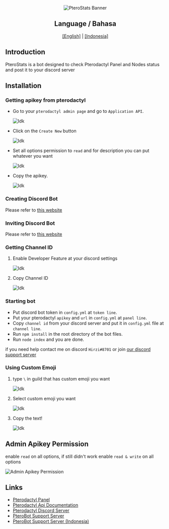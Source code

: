 <div align="center">

![PteroStats Banner](https://cdn.discordapp.com/attachments/626755594526916629/978478722489393153/20220524_090325.png)

## Language / Bahasa
[[English]](https://github.com/HirziDevs/PteroStats/blob/dev/README.md) | [[Indonesia]](https://github.com/HirziDevs/PteroStats/blob/dev/Indo.md)

</div>

## Introduction
PteroStats is a bot designed to check Pterodactyl Panel and Nodes status and post it to your discord server

## Installation

### Getting apikey from pterodactyl
- Go to your `pterodactyl admin page` and go to `Application API`.

    ![Idk](https://usercontent.catto.pictures/hirzi/d5225df9-7395-491b-a214-dcd110b12308.png)

- Click on the `Create New` button

    ![Idk](https://usercontent.catto.pictures/hirzi/5ac33e25-ac37-416a-99a6-46d860a51645.png)

- Set all options permission to `read` and for description you can put whatever you want

    ![Idk](https://usercontent.catto.pictures/hirzi/a0c4a721-e1eb-483f-9a36-0c2aaa213186.png)

- Copy the apikey.

    ![Idk](https://usercontent.catto.pictures/hirzi/086111e0-0ffa-48ee-8839-801e0c3678cc.png)

### Creating Discord Bot
Please refer to [this website](https://discordjs.guide/preparations/setting-up-a-bot-application.html)

### Inviting Discord Bot
Please refer to [this website](https://discordjs.guide/preparations/adding-your-bot-to-servers.html)

### Getting Channel ID
1. Enable Developer Feature at your discord settings

    ![Idk](https://usercontent.catto.pictures/hirzi/c5e825d1-c323-4b19-a11b-e2f004d4906e.png)

2. Copy Channel ID

    ![Idk](https://usercontent.catto.pictures/hirzi/e5fa4f62-b28f-45fd-a544-429f23899edb.png)

### Starting bot
- Put discord bot token in `config.yml` at `token line`.
- Put your pterodactyl `apikey` and `url` in `config.yml` at `panel line`.
- Copy `channel id` from your discord server and put it in `config.yml` file at `channel line`.
- Run `npm install` in the root directory of the bot files.
- Run `node index` and you are done.

if you need help contact me on discord `Hirzi#8701` or join [our discord support server](https://discord.gg/zv6maQRah3)

### Using Custom Emoji
1. type `\` in guild that has custom emoji you want

    ![Idk](https://usercontent.catto.pictures/hirzi/1f59b255-7c5d-48f2-ab93-5358429cec83.png)

2. Select custom emoji you want

    ![Idk](https://usercontent.catto.pictures/hirzi/38098261-7257-4e4d-8945-4ac5c252c952.png)

3. Copy the text!

    ![Idk](https://usercontent.catto.pictures/hirzi/33800ccf-9ed5-4d54-9747-2983b23e1755.png)

## Admin Apikey Permission

enable `read` on all options, if still didn't work enable `read & write` on all options

![Admin Apikey Permission](https://media.discordapp.net/attachments/819757140155564062/876320084992331816/Screenshot_2021-08-15-11-20-05-56.jpg)

## Links

- [Pterodactyl Panel](https://pterodactyl.io)
- [Pterodactyl Api Documentation](https://dashflo/docs/api/pterodactyl/v1)
- [Pterodactyl Discord Server]((https://discord.gg/pterodactyl))
- [PteroBot Support Server](https://discord.gg/zv6maQRah3)
- [PteroBot Support Server (Indonesia)](https://discord.gg/EYaFB7WSg6)